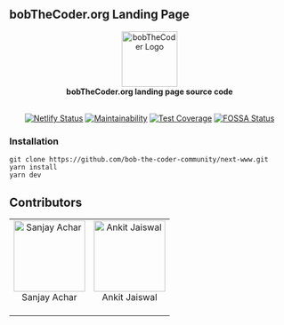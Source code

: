 ## bobTheCoder.org Landing Page

<div align="center">
  <a href="https://www.bobthecoder.org/?ref=github.com">
    <img alt="bobTheCoder Logo" src="https://bobthecoder.org/images/logo/white.png" height="100px" />
  </a>
</div>

<div align="center">
  <strong>bobTheCoder.org landing page source code</strong>
  <br />
  <br />
 
[![Netlify Status](https://api.netlify.com/api/v1/badges/57874833-0f18-4b1f-8169-f68d8fafe8b1/deploy-status)](https://app.netlify.com/sites/bobthecoder-www-prod/deploys) [![Maintainability](https://api.codeclimate.com/v1/badges/c37810216631620cb90c/maintainability)](https://codeclimate.com/github/bob-the-coder-community/next-www/maintainability) [![Test Coverage](https://api.codeclimate.com/v1/badges/c37810216631620cb90c/test_coverage)](https://codeclimate.com/github/bob-the-coder-community/next-www/test_coverage) [![FOSSA Status](https://app.fossa.com/api/projects/git%2Bgithub.com%2Fbob-the-coder-community%2Fnext-www.svg?type=shield)](https://app.fossa.com/projects/git%2Bgithub.com%2Fbob-the-coder-community%2Fnext-www?ref=badge_shield)
</div>

### Installation
```
git clone https://github.com/bob-the-coder-community/next-www.git
yarn install
yarn dev
```

## Contributors
<table>
  <tbody>
    <tr>
      <td align="center" valign="top">
        <a href="https://github.com/iSanjayAchar" target="_blank">
          <img width="128px" src="https://avatars.githubusercontent.com/u/11937721?v=4" alt="Sanjay Achar" />
        </a><br />
        <div>Sanjay Achar</div><br />
      </td>
      <td align="center" valign="top">
        <a href="https://github.com/ankitjswl56" target="_blank">
          <img width="128px" src="https://avatars.githubusercontent.com/u/42671392?v=4" alt="Ankit Jaiswal" />
        </a><br />
        <div>Ankit Jaiswal</div><br />
      </td>      
    </tr><tr></tr>
  </tbody>
</table>
<br />

